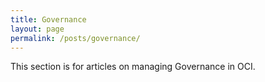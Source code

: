 ```yaml
---
title: Governance
layout: page
permalink: /posts/governance/
---
```


This section is for articles on managing Governance in OCI. 
